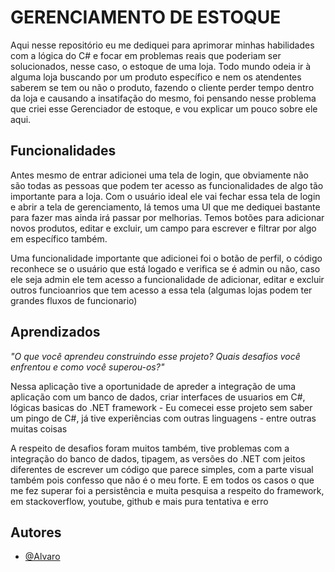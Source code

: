 # GERENCIAMENTO DE ESTOQUE

Aqui nesse repositório eu me dediquei para aprimorar minhas habilidades com a lógica do C# e focar em problemas reais que poderiam ser solucionados, nesse caso, o estoque de uma loja. Todo mundo odeia ir à alguma loja buscando por um produto específico e nem os atendentes saberem se tem ou não o produto, fazendo o cliente perder tempo dentro da loja e causando a insatifação do mesmo, foi pensando nesse problema que criei esse Gerenciador de estoque, e vou explicar um pouco sobre ele aqui.

## Funcionalidades

Antes mesmo de entrar adicionei uma tela de login, que obviamente não são todas as pessoas que podem ter acesso as funcionalidades de algo tão importante para a loja. Com o usuário ideal ele vai fechar essa tela de login e abrir a tela de gerenciamento, lá temos uma UI que me dediquei bastante para fazer mas ainda irá passar por melhorias. Temos botões para adicionar novos produtos, editar e excluir, um campo para escrever e filtrar por algo em específico também. 

Uma funcionalidade importante que adicionei foi o botão de perfil, o código reconhece se o usuário que está logado e verifica se é admin ou não, caso ele seja admin ele tem acesso a funcionalidade de adicionar, editar e excluir outros funcioanrios que tem acesso a essa tela (algumas lojas podem ter grandes fluxos de funcionario)

## Aprendizados

_"O que você aprendeu construindo esse projeto? Quais desafios você enfrentou e como você superou-os?"_

Nessa aplicação tive a oportunidade de apreder a integração de uma aplicação com um banco de dados, criar interfaces de usuarios em C#, lógicas basicas do .NET framework - Eu comecei esse projeto sem saber um pingo de C#, já tive experiências com outras linguagens - entre outras muitas coisas

A respeito de desafios foram muitos também, tive problemas com a integração do banco de dados, tipagem, as versões do .NET com jeitos diferentes de escrever um código que parece simples, com a parte visual também pois confesso que não é o meu forte. E em todos os casos o que me fez superar foi a persistência e muita pesquisa a respeito do framework, em stackoverflow, youtube, github e mais pura tentativa e erro

## Autores

- [@Alvaro](https://www.github.com/Alvaa11)
